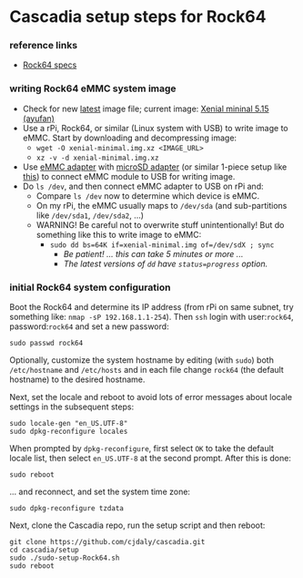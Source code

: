# Cascadia setup steps for Rock64

### reference links

* [Rock64 specs](https://www.pine64.org/?page_id=7147)

### writing Rock64 eMMC system image

* Check for new [latest](https://github.com/ayufan-rock64/linux-build/releases/latest) image file; current image: [Xenial mininal 5.15 (ayufan)](https://github.com/ayufan-rock64/linux-build/releases/download/0.5.15/xenial-minimal-rock64-0.5.15-136-arm64.img.xz)
* Use a rPi, Rock64, or similar (Linux system with USB) to write image to eMMC. Start by downloading and decompressing image:
  * `wget -O xenial-minimal.img.xz <IMAGE_URL>`
  * `xz -v -d xenial-minimal.img.xz`
* Use [eMMC adapter](https://ameridroid.com/products/emmc-adapter) with [microSD adapter](https://ameridroid.com/products/transcend-usb30-microsd-adapter) (or similar 1-piece setup like [this](https://www.pine64.org/?product=usb-adapter-for-emmc-module)) to connect eMMC module to USB for writing image.
* Do `ls /dev`, and then connect eMMC adapter to USB on rPi and:
  * Compare `ls /dev` now to determine which device is eMMC.
  * On my rPi, the eMMC usually maps to `/dev/sda` (and sub-partitions like `/dev/sda1`, `/dev/sda2`, ...)
  * WARNING! Be careful not to overwrite stuff unintentionally! But do something like this to write image to eMMC:
    * `sudo dd bs=64K if=xenial-minimal.img of=/dev/sdX ; sync`
      * _Be patient! ... this can take 5 minutes or more ..._
      * _The latest versions of `dd` have `status=progress` option._

### initial Rock64 system configuration

Boot the Rock64 and determine its IP address (from rPi on same subnet, try something like: `nmap -sP 192.168.1.1-254`). Then `ssh` login with user:`rock64`, password:`rock64` and set a new password:

    sudo passwd rock64
    
Optionally, customize the system hostname by editing (with `sudo`) both `/etc/hostname` and `/etc/hosts` and in each file change `rock64` (the default hostname) to the desired hostname.

Next, set the locale and reboot to avoid lots of error messages about locale settings in the subsequent steps:

    sudo locale-gen "en_US.UTF-8"
    sudo dpkg-reconfigure locales
    
When prompted by `dpkg-reconfigure`, first select `OK` to take the default locale list, then select `en_US.UTF-8` at the second prompt.  After this is done:

    sudo reboot

... and reconnect, and set the system time zone:

    sudo dpkg-reconfigure tzdata

Next, clone the Cascadia repo, run the setup script and then reboot:

    git clone https://github.com/cjdaly/cascadia.git
    cd cascadia/setup
    sudo ./sudo-setup-Rock64.sh
    sudo reboot

